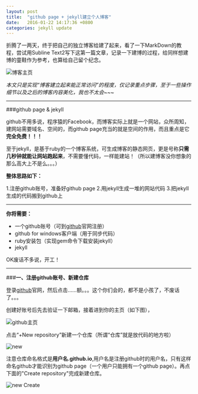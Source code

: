 ```yaml
---
layout: post
title:  "github page + jekyll建立个人博客"
date:   2016-01-22 14:17:36 +0800
categories: jekyll update
---
```


折腾了一两天，终于把自己的独立博客给建了起来，看了一下MarkDown的教程，尝试用Subline Text2写下这第一篇文章，记录一下建博的过程，给同样想建博的童鞋作为参考，也算给自己留个纪念。


![博客主页](http://img1.buy.ijinshan.com/weibo_img/2016/1/22/23/29/r1453476588695770489227.png "我的独立博客")


*本文只是实现“博客建立起来能正常访问”的程度，仅记录重点步骤，至于一些操作细节以及之后的博客内容美化，我也不太会~~~*

---

###github page & jekyll

github不用多说，程序猿的Facebook，而博客实际上就是一个网站，众所周知，建网站需要域名、空间的，而github page充当的就是空间的作用，而且重点是它**完全免费！！！**

至于jekyll，是基于ruby的一个博客系统，可生成博客的静态网页，更是号称**只需几秒钟就能让网站跑起来**，不需要懂代码，一样能建站！（所以建博客没你想象的那么高大上不是么。。。）

**整体思路如下：**

1.注册github账号，准备好github page
2.用jekyll生成一堆的网站代码
3.把jekyll生成的代码搬到github上

---

**你将需要：**

* 一个github账号（可到[github](https://github.com/)官网注册）
* github for windows客户端（用于同步代码）
* ruby安装包（实现gem命令下载安装jekyll）
* jekyll

OK废话不多说，开工！

---

###**一、注册github账号、新建仓库**

登录[github](https://github.com/)官网，然后点击……额。。。这个你们会的，都不是小孩了，不废话了。。。

创建好账号后先去验证一下邮箱，接着进到你的主页（如下图），


![github主页](http://img1.buy.ijinshan.com/weibo_img/2016/1/22/23/42/r1453477330809917755772.png)


点击“+New repository”新建一个仓库（所谓“仓库”就是放代码的地方啦）


![new](http://img1.buy.ijinshan.com/weibo_img/2016/1/23/9/31/r1453512667237810367715.png)


注意仓库命名格式是**用户名.github.io**,用户名是注册github时的用户名，只有这样命名github才能识别为github page（一个用户只能拥有一个github page）。再点下面的"Create repository"完成新建仓库。


![new Create](http://img1.buy.ijinshan.com/weibo_img/2016/1/23/9/33/r1453512804114599754817.png)







